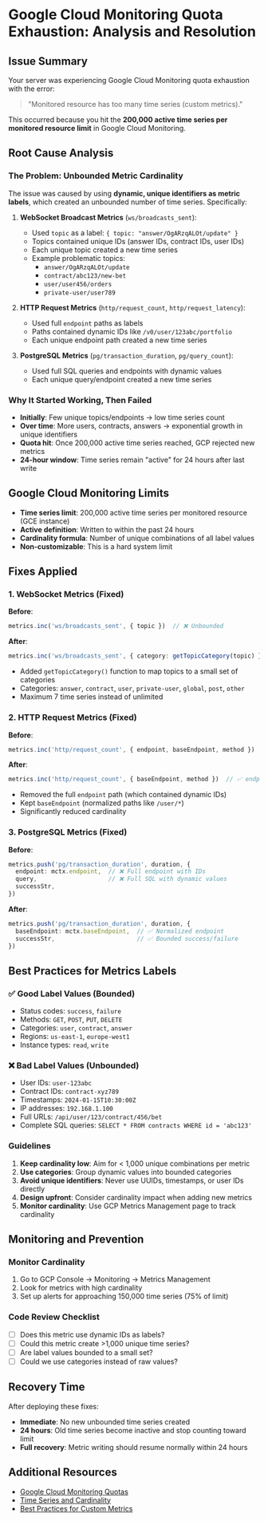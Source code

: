 # Google Cloud Monitoring Quota Exhaustion: Analysis and Resolution

## Issue Summary

Your server was experiencing Google Cloud Monitoring quota exhaustion with the error:
> "Monitored resource has too many time series (custom metrics)."

This occurred because you hit the **200,000 active time series per monitored resource limit** in Google Cloud Monitoring.

## Root Cause Analysis

### The Problem: Unbounded Metric Cardinality

The issue was caused by using **dynamic, unique identifiers as metric labels**, which created an unbounded number of time series. Specifically:

1. **WebSocket Broadcast Metrics** (`ws/broadcasts_sent`):
   - Used `topic` as a label: `{ topic: "answer/OgARzqALOt/update" }`
   - Topics contained unique IDs (answer IDs, contract IDs, user IDs)
   - Each unique topic created a new time series
   - Example problematic topics:
     - `answer/OgARzqALOt/update` 
     - `contract/abc123/new-bet`
     - `user/user456/orders`
     - `private-user/user789`

2. **HTTP Request Metrics** (`http/request_count`, `http/request_latency`):
   - Used full `endpoint` paths as labels
   - Paths contained dynamic IDs like `/v0/user/123abc/portfolio`
   - Each unique endpoint path created a new time series

3. **PostgreSQL Metrics** (`pg/transaction_duration`, `pg/query_count`):
   - Used full SQL queries and endpoints with dynamic values
   - Each unique query/endpoint created a new time series

### Why It Started Working, Then Failed

- **Initially**: Few unique topics/endpoints → low time series count
- **Over time**: More users, contracts, answers → exponential growth in unique identifiers
- **Quota hit**: Once 200,000 active time series reached, GCP rejected new metrics
- **24-hour window**: Time series remain "active" for 24 hours after last write

## Google Cloud Monitoring Limits

- **Time series limit**: 200,000 active time series per monitored resource (GCE instance)
- **Active definition**: Written to within the past 24 hours
- **Cardinality formula**: Number of unique combinations of all label values
- **Non-customizable**: This is a hard system limit

## Fixes Applied

### 1. WebSocket Metrics (Fixed)
**Before**:
```typescript
metrics.inc('ws/broadcasts_sent', { topic })  // ❌ Unbounded
```

**After**:
```typescript
metrics.inc('ws/broadcasts_sent', { category: getTopicCategory(topic) })  // ✅ Bounded
```

- Added `getTopicCategory()` function to map topics to a small set of categories
- Categories: `answer`, `contract`, `user`, `private-user`, `global`, `post`, `other`
- Maximum 7 time series instead of unlimited

### 2. HTTP Request Metrics (Fixed)
**Before**:
```typescript
metrics.inc('http/request_count', { endpoint, baseEndpoint, method })  // ❌ endpoint unbounded
```

**After**:
```typescript
metrics.inc('http/request_count', { baseEndpoint, method })  // ✅ endpoint removed
```

- Removed the full `endpoint` path (which contained dynamic IDs)
- Kept `baseEndpoint` (normalized paths like `/user/*`)
- Significantly reduced cardinality

### 3. PostgreSQL Metrics (Fixed)
**Before**:
```typescript
metrics.push('pg/transaction_duration', duration, {
  endpoint: mctx.endpoint,  // ❌ Full endpoint with IDs
  query,                    // ❌ Full SQL with dynamic values
  successStr,
})
```

**After**:
```typescript
metrics.push('pg/transaction_duration', duration, {
  baseEndpoint: mctx.baseEndpoint,  // ✅ Normalized endpoint
  successStr,                       // ✅ Bounded success/failure
})
```

## Best Practices for Metrics Labels

### ✅ Good Label Values (Bounded)
- Status codes: `success`, `failure`
- Methods: `GET`, `POST`, `PUT`, `DELETE`
- Categories: `user`, `contract`, `answer`
- Regions: `us-east-1`, `europe-west1`
- Instance types: `read`, `write`

### ❌ Bad Label Values (Unbounded)
- User IDs: `user-123abc`
- Contract IDs: `contract-xyz789`
- Timestamps: `2024-01-15T10:30:00Z`
- IP addresses: `192.168.1.100`
- Full URLs: `/api/user/123/contract/456/bet`
- Complete SQL queries: `SELECT * FROM contracts WHERE id = 'abc123'`

### Guidelines
1. **Keep cardinality low**: Aim for < 1,000 unique combinations per metric
2. **Use categories**: Group dynamic values into bounded categories
3. **Avoid unique identifiers**: Never use UUIDs, timestamps, or user IDs directly
4. **Design upfront**: Consider cardinality impact when adding new metrics
5. **Monitor cardinality**: Use GCP Metrics Management page to track cardinality

## Monitoring and Prevention

### Monitor Cardinality
1. Go to GCP Console → Monitoring → Metrics Management
2. Look for metrics with high cardinality
3. Set up alerts for approaching 150,000 time series (75% of limit)

### Code Review Checklist
- [ ] Does this metric use dynamic IDs as labels?
- [ ] Could this metric create >1,000 unique time series?
- [ ] Are label values bounded to a small set?
- [ ] Could we use categories instead of raw values?

## Recovery Time

After deploying these fixes:
- **Immediate**: No new unbounded time series created
- **24 hours**: Old time series become inactive and stop counting toward limit
- **Full recovery**: Metric writing should resume normally within 24 hours

## Additional Resources

- [Google Cloud Monitoring Quotas](https://cloud.google.com/monitoring/quotas)
- [Time Series and Cardinality](https://cloud.google.com/monitoring/api/v3/metric-model#cardinality)
- [Best Practices for Custom Metrics](https://cloud.google.com/monitoring/custom-metrics/creating-metrics)